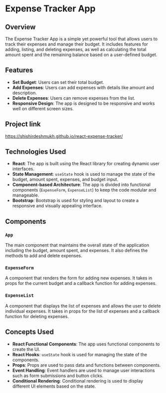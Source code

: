 # Expense Tracker App

## Overview

The Expense Tracker App is a simple yet powerful tool that allows users to track their expenses and manage their budget. It includes features for adding, listing, and deleting expenses, as well as calculating the total amount spent and the remaining balance based on a user-defined budget.

## Features

- **Set Budget**: Users can set their total budget.
- **Add Expenses**: Users can add expenses with details like amount and description.
- **Delete Expenses**: Users can remove expenses from the list.
- **Responsive Design**: The app is designed to be responsive and works well on different screen sizes.

## Project link
https://shishirdeshmukh.github.io/react-expense-tracker/

## Technologies Used

- **React**: The app is built using the React library for creating dynamic user interfaces.
- **State Management**: `useState` hook is used to manage the state of the budget, amount spent, expenses, and budget input.
- **Component-based Architecture**: The app is divided into functional components (`ExpenseForm`, `ExpenseList`) to keep the code modular and manageable.
- **Bootstrap**: Bootstrap is used for styling and layout to create a responsive and visually appealing interface.

## Components

### `App`
The main component that maintains the overall state of the application including the budget, amount spent, and expenses. It also defines the methods to add and delete expenses.

### `ExpenseForm`
A component that renders the form for adding new expenses. It takes in props for the current budget and a callback function for adding expenses.

### `ExpenseList`
A component that displays the list of expenses and allows the user to delete individual expenses. It takes in props for the list of expenses and a callback function for deleting expenses.

## Concepts Used

- **React Functional Components**: The app uses functional components to create the UI.
- **React Hooks**: `useState` hook is used for managing the state of the components.
- **Props**: Props are used to pass data and functions between components.
- **Event Handling**: Event handlers are used to manage user interactions such as form submissions and button clicks.
- **Conditional Rendering**: Conditional rendering is used to display different UI elements based on the state.

